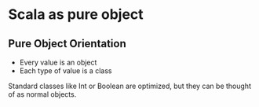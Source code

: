 # Scala as pure object

## Pure Object Orientation
* Every value is an object
* Each type of value is a class

Standard classes like Int or Boolean are optimized, but they can be thought of as normal objects.